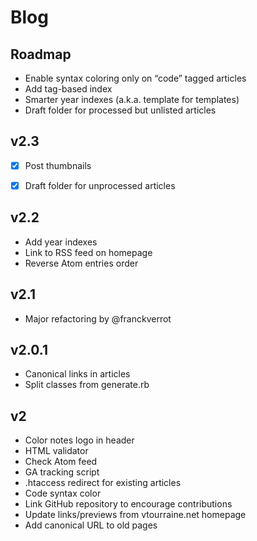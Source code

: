 # Blog

## Roadmap

- Enable syntax coloring only on “code” tagged articles
- Add tag-based index
- Smarter year indexes (a.k.a. template for templates)
- Draft folder for processed but unlisted articles


## v2.3

- [x] Post thumbnails
- [x] Draft folder for unprocessed articles


## v2.2

- Add year indexes
- Link to RSS feed on homepage
- Reverse Atom entries order


## v2.1

- Major refactoring by @franckverrot


## v2.0.1

- Canonical links in articles
- Split classes from generate.rb


## v2

- Color notes logo in header
- HTML validator
- Check Atom feed
- GA tracking script
- .htaccess redirect for existing articles
- Code syntax color
- Link GitHub repository to encourage contributions
- Update links/previews from vtourraine.net homepage
- Add canonical URL to old pages
